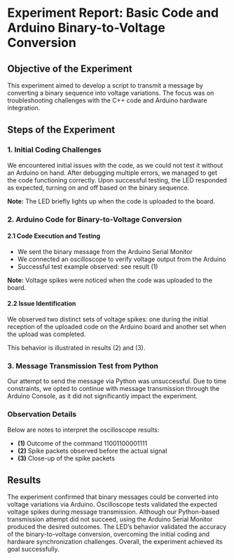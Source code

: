 <h1>Experiment Report: Basic Code and Arduino Binary-to-Voltage Conversion</h1>

<h2>Objective of the Experiment</h2>
<p>
  This experiment aimed to develop a script to transmit a message by converting a binary sequence into voltage variations. The focus was on troubleshooting challenges with the C++ code and Arduino hardware integration.
</p>

<h2>Steps of the Experiment</h2>

<h3>1. Initial Coding Challenges</h3>
<p>
    We encountered initial issues with the code, as we could not test it without an Arduino on hand. After debugging multiple errors, we managed to get the code functioning correctly. Upon successful testing, the LED responded as expected, turning on and off based on the binary sequence.
</p>
<p>
  <strong>Note:</strong> The LED briefly lights up when the code is uploaded to the board.
</p>

<h3>2. Arduino Code for Binary-to-Voltage Conversion</h3>
<h4>2.1 Code Execution and Testing</h4>
<ul>
  <li>We sent the binary message from the Arduino Serial Monitor</li>
  <li>We connected an oscilloscope to verify voltage output from the Arduino</li>
  <li>Successful test example observed: see result (1)</li>
</ul>
<p>
  <strong>Note:</strong> Voltage spikes were noticed when the code was uploaded to the board.
</p>

<h4>2.2 Issue Identification</h4>
<p>
  We observed two distinct sets of voltage spikes: one during the initial reception of the uploaded code on the Arduino board and another set when the upload was completed.
</p>
<p>
  This behavior is illustrated in results (2) and (3).
</p>

<h3>3. Message Transmission Test from Python</h3>
<p>
    Our attempt to send the message via Python was unsuccessful. Due to time constraints, we opted to continue with message transmission through the Arduino Console, as it did not significantly impact the experiment.
</p>

<h3>Observation Details</h3>
<p>
  Below are notes to interpret the oscilloscope results:
</p>
<ul>
  <li><strong>(1)</strong> Outcome of the command 11001100001111</li>
  <li><strong>(2)</strong> Spike packets observed before the actual signal</li>
  <li><strong>(3)</strong> Close-up of the spike packets</li>
</ul>

<h2>Results</h2>
<p>
  The experiment confirmed that binary messages could be converted into voltage variations via Arduino. Oscilloscope tests validated the expected voltage spikes during message transmission. Although our Python-based transmission attempt did not succeed, using the Arduino Serial Monitor produced the desired outcomes. The LED’s behavior validated the accuracy of the binary-to-voltage conversion, overcoming the initial coding and hardware synchronization challenges. Overall, the experiment achieved its goal successfully.
</p>
